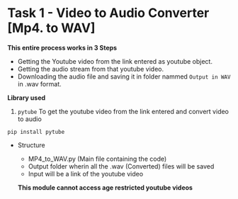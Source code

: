 # Task 1 - Video to Audio Converter [Mp4. to WAV]

**This entire process works in 3 Steps**

* Getting the Youtube video from the link entered as youtube object.
* Getting the audio stream from that youtube video.
* Downloading the audio file and saving it in folder nammed ```Output in WAV``` in .wav format.

**Library used**

1. ```pytube``` To get the youtube video from the link entered and convert video to audio
```
pip install pytube 
```

* Structure
  * MP4_to_WAV.py (Main file containing the code)
  * Output folder wherin all the .wav (Converted) files will be saved
  * Input will be a link of the youtube video
 
  **This module cannot access age restricted youtube videos**

